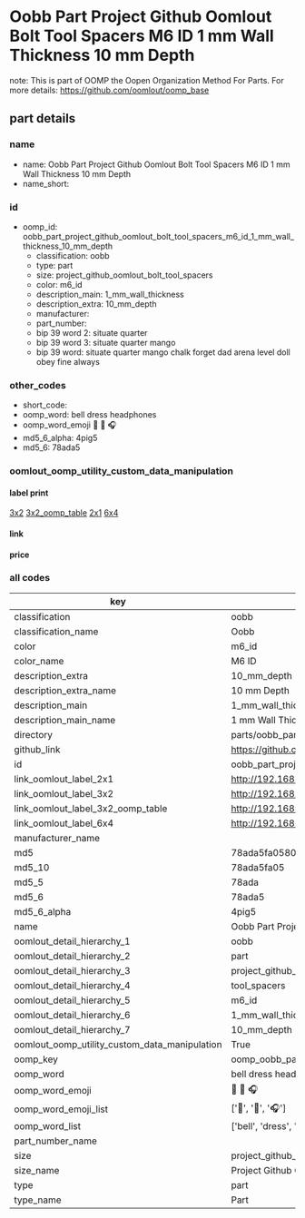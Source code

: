 # Oobb Part Project Github Oomlout Bolt Tool Spacers M6 ID 1 mm Wall Thickness 10 mm Depth  

note: This is part of OOMP the Oopen Organization Method For Parts. For more details: https://github.com/oomlout/oomp_base

##  part details
  







### name
* name: Oobb Part Project Github Oomlout Bolt Tool Spacers M6 ID 1 mm Wall Thickness 10 mm Depth
* name_short: 
### id
* oomp_id: oobb_part_project_github_oomlout_bolt_tool_spacers_m6_id_1_mm_wall_thickness_10_mm_depth
  * classification: oobb
  * type: part
  * size: project_github_oomlout_bolt_tool_spacers
  * color: m6_id
  * description_main: 1_mm_wall_thickness
  * description_extra: 10_mm_depth
  * manufacturer: 
  * part_number: 
  * bip 39 word 2: situate quarter
  * bip 39 word 3: situate quarter mango
  * bip 39 word: situate quarter mango chalk forget dad arena level doll obey fine always

### other_codes
* short_code: 
* oomp_word: bell dress headphones
* oomp_word_emoji :bell: :dress: :headphones:
* md5_6_alpha: 4pig5
* md5_6: 78ada5






### oomlout_oomp_utility_custom_data_manipulation
#### label print
[3x2](http://192.168.1.245:1112/?label=oomp%204pig5)
[3x2_oomp_table](http://192.168.1.108:1112/?label=oomp%204pig5)
[2x1](http://192.168.1.242:1112/?label=oomp%204pig5)
[6x4](http://192.168.1.55:1112/?label=oomp%204pig5)    

#### link

                              

#### price







### all codes 
| key | value |  
| --- | --- |  
| classification | oobb |  
| classification_name | Oobb |  
| color | m6_id |  
| color_name | M6 ID |  
| description_extra | 10_mm_depth |  
| description_extra_name | 10 mm Depth |  
| description_main | 1_mm_wall_thickness |  
| description_main_name | 1 mm Wall Thickness |  
| directory | parts/oobb_part_project_github_oomlout_bolt_tool_spacers_m6_id_1_mm_wall_thickness_10_mm_depth |  
| github_link | https://github.com/oomlout/oomlout_oomp_part_src/tree/main/parts/oobb_part_project_github_oomlout_bolt_tool_spacers_m6_id_1_mm_wall_thickness_10_mm_depth |  
| id | oobb_part_project_github_oomlout_bolt_tool_spacers_m6_id_1_mm_wall_thickness_10_mm_depth |  
| link_oomlout_label_2x1 | http://192.168.1.242:1112/?label=oomp%204pig5 |  
| link_oomlout_label_3x2 | http://192.168.1.245:1112/?label=oomp%204pig5 |  
| link_oomlout_label_3x2_oomp_table | http://192.168.1.108:1112/?label=oomp%204pig5 |  
| link_oomlout_label_6x4 | http://192.168.1.55:1112/?label=oomp%204pig5 |  
| manufacturer_name |  |  
| md5 | 78ada5fa0580a16cdbada25f0e6bde4d |  
| md5_10 | 78ada5fa05 |  
| md5_5 | 78ada |  
| md5_6 | 78ada5 |  
| md5_6_alpha | 4pig5 |  
| name | Oobb Part Project Github Oomlout Bolt Tool Spacers M6 ID 1 mm Wall Thickness 10 mm Depth |  
| oomlout_detail_hierarchy_1 | oobb |  
| oomlout_detail_hierarchy_2 | part |  
| oomlout_detail_hierarchy_3 | project_github_bolt |  
| oomlout_detail_hierarchy_4 | tool_spacers |  
| oomlout_detail_hierarchy_5 | m6_id |  
| oomlout_detail_hierarchy_6 | 1_mm_wall_thickness |  
| oomlout_detail_hierarchy_7 | 10_mm_depth |  
| oomlout_oomp_utility_custom_data_manipulation | True |  
| oomp_key | oomp_oobb_part_project_github_oomlout_bolt_tool_spacers_m6_id_1_mm_wall_thickness_10_mm_depth |  
| oomp_word | bell dress headphones |  
| oomp_word_emoji | :bell: :dress: :headphones: |  
| oomp_word_emoji_list | [':bell:', ':dress:', ':headphones:'] |  
| oomp_word_list | ['bell', 'dress', 'headphones'] |  
| part_number_name |  |  
| size | project_github_oomlout_bolt_tool_spacers |  
| size_name | Project Github Oomlout Bolt Tool Spacers |  
| type | part |  
| type_name | Part |  
